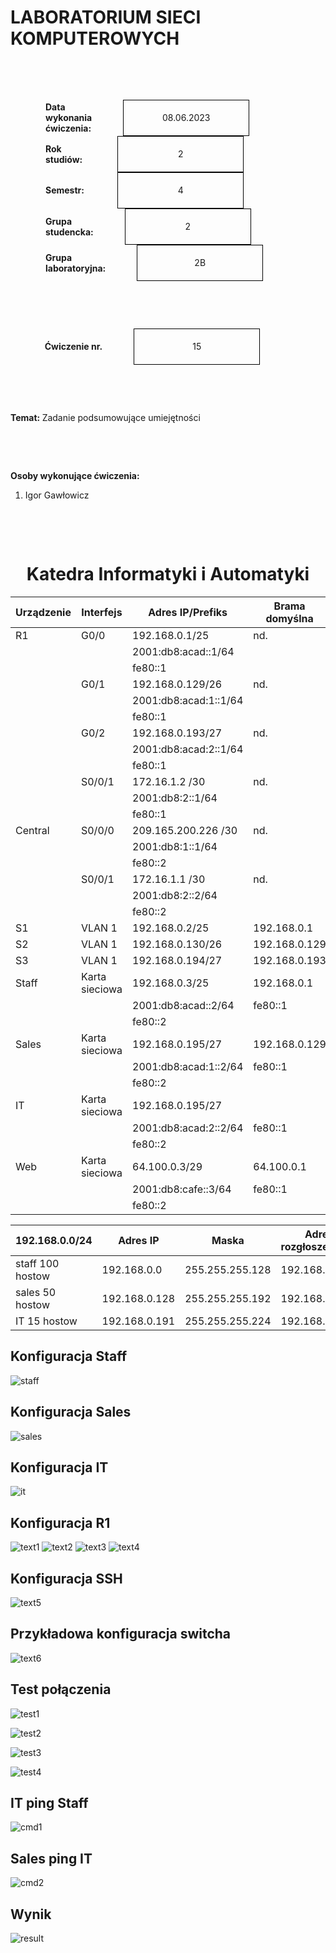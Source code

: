 <style>
h1, h4 {
    border-bottom: 0;
    display:flex;
    flex-direction: column;
    align-items: center;
      }
      
centerer{
    display: grid;
    grid-template-columns: 6fr 1fr 4fr;
    grid-template-rows: 1fr;

}
rectangle{
    border: 1px solid black;
    margin: 0px 50px 0px 50px;
    width: 200px;
    height: 4em;
    display: flex;
    flex-direction: column;
    align-items: center;
    justify-items: center;
}
Ltext{
    margin: auto auto auto 0;
    font-weight: bold;
    margin-left: 4em
}
Rtext{
    margin: auto;
}

row {
    display: flex;
    flex-direction: row;
    align-items: center;
    justify-content: center; 
}
 </style>
<h1>LABORATORIUM SIECI KOMPUTEROWYCH</h1>

&nbsp;

&nbsp;

<style>

</style>

<centerer>
    <Ltext>Data wykonania ćwiczenia:</Ltext>
    <div align="center">
        <rectangle>
            <Rtext>08.06.2023</Rtext>
        </rectangle>
    </div>
</centerer>

<centerer>
    <Ltext>Rok studiów:</Ltext>
    <div align="center">
        <rectangle>
            <Rtext>2</Rtext>
        </rectangle>
    </div>
</centerer>

<centerer>
    <Ltext>Semestr:</Ltext>
    <div align="center">
        <rectangle>
            <Rtext>4</Rtext>
        </rectangle>
    </div>
</centerer>

<centerer>
    <Ltext>Grupa studencka:</Ltext>
    <div align="center">
        <rectangle>
            <Rtext>2</Rtext>
        </rectangle>
    </div>
</centerer>

<centerer>
    <Ltext>Grupa laboratoryjna:</Ltext>
    <div align="center">
        <rectangle>
            <Rtext>2B</Rtext>
        </rectangle>
    </div>
</centerer>

&nbsp;

&nbsp;

<row>
    <b>Ćwiczenie nr.</b>
    <rectangle>
        <Rtext>15</Rtext>
    </rectangle>
</row>

&nbsp;

&nbsp;

<b>Temat: </b> Zadanie podsumowujące umiejętności

&nbsp;

&nbsp;

<b>Osoby wykonujące ćwiczenia: </b>

1. Igor Gawłowicz

&nbsp;

&nbsp;

<h1>Katedra Informatyki i Automatyki</h1>

<div style="page-break-after: always;"></div>

| Urządzenie | Interfejs      | Adres IP/Prefiks      | Brama domyślna |
| ---------- | -------------- | --------------------- | -------------- |
| R1         | G0/0           | 192.168.0.1/25        | nd.            |
|            |                | 2001:db8:acad::1/64   |                |
|            |                | fe80::1               |                |
|            | G0/1           | 192.168.0.129/26      | nd.            |
|            |                | 2001:db8:acad:1::1/64 |                |
|            |                | fe80::1               |                |
|            | G0/2           | 192.168.0.193/27      | nd.            |
|            |                | 2001:db8:acad:2::1/64 |                |
|            |                | fe80::1               |                |
|            | S0/0/1         | 172.16.1.2 /30        | nd.            |
|            |                | 2001:db8:2::1/64      |                |
|            |                | fe80::1               |                |
| Central    | S0/0/0         | 209.165.200.226 /30   | nd.            |
|            |                | 2001:db8:1::1/64      |                |
|            |                | fe80::2               |                |
|            | S0/0/1         | 172.16.1.1 /30        | nd.            |
|            |                | 2001:db8:2::2/64      |                |
|            |                | fe80::2               |                |
| S1         | VLAN 1         | 192.168.0.2/25        | 192.168.0.1    |
| S2         | VLAN 1         | 192.168.0.130/26      | 192.168.0.129  |
| S3         | VLAN 1         | 192.168.0.194/27      | 192.168.0.193  |
| Staff      | Karta sieciowa | 192.168.0.3/25        | 192.168.0.1    |
|            |                | 2001:db8:acad::2/64   | fe80::1        |
|            |                | fe80::2               |                |
| Sales      | Karta sieciowa | 192.168.0.195/27      | 192.168.0.129  |
|            |                | 2001:db8:acad:1::2/64 | fe80::1        |
|            |                | fe80::2               |                |
| IT         | Karta sieciowa | 192.168.0.195/27      |                |
|            |                | 2001:db8:acad:2::2/64 | fe80::1        |
|            |                | fe80::2               |                |
| Web        | Karta sieciowa | 64.100.0.3/29         | 64.100.0.1     |
|            |                | 2001:db8:cafe::3/64   | fe80::1        |
|            |                | fe80::2               |                |

| 192.168.0.0/24   | Adres IP      | Maska           | Adres rozgłoszeniowy |
| ---------------- | ------------- | --------------- | -------------------- |
| staff 100 hostow | 192.168.0.0   | 255.255.255.128 | 192.168.0.127        |
| sales 50 hostow  | 192.168.0.128 | 255.255.255.192 | 192.168.0.191        |
| IT 15 hostow     | 192.168.0.191 | 255.255.255.224 | 192.168.0.223        |

## Konfiguracja Staff

![staff](./staff.png)

## Konfiguracja Sales

![sales](./sales.png)

## Konfiguracja IT

![it](./it.png)

## Konfiguracja R1

![text1](./c1.png)
![text2](./c2.png)
![text3](./c3.png)
![text4](./c4.png)

## Konfiguracja SSH

![text5](./c5.png)

## Przykładowa konfiguracja switcha

![text6](./c6.png)

## Test połączenia

![test1](./p1.png)

![test2](./p2.png)

![test3](./p3.png)

![test4](./p4.png)

## IT ping Staff

![cmd1](./cmd1.png)

## Sales ping IT

![cmd2](./cmd2.png)

## Wynik

![result](./score.png)
